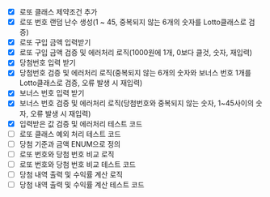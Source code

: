 
- [x] 로또 클래스 제약조건 추가
- [x] 로또 번호 랜덤 난수 생성(1 ~ 45, 중복되지 않는 6개의 숫자를 Lotto클래스로 검증)
- [x] 로또 구입 금액 입력받기
- [x] 로또 구입 금액 검증 및 에러처리 로직(1000원에 1개, 0보다 클것, 숫자, 재입력)
- [x] 당첨번호 입력 받기
- [x] 당첨번호 검증 및 에러처리 로직(중복되지 않는 6개의 숫자와 보너스 번호 1개를 Lotto클래스로 검증, 오류 발생 시 재입력)
- [x] 보너스 번호 입력 받기
- [x] 보너스 번호 검증 및 에러처리 로직(당첨번호와 중복되지 않는 숫자, 1~45사이의 숫자, 오류 발생 시 재입력)
- [x] 입력받은 값 검증 및 에러처리 테스트 코드
- [ ] 로또 클래스 예외 처리 테스트 코드
- [ ] 당첨 기준과 금액 ENUM으로 정의
- [ ] 로또 번호와 당첨 번호 비교 로직
- [ ] 로또 번호와 당첨 번호 비교 테스트 코드
- [ ] 당첨 내역 출력 및 수익률 계산 로직
- [ ] 당첨 내역 출력 및 수익률 계산 테스트 코드
